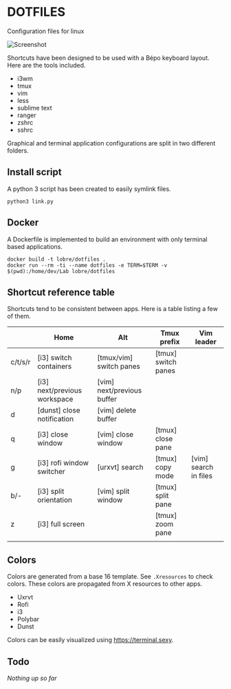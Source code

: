 # DOTFILES

Configuration files for linux

![Screenshot](https://github.com/lobre/dotfiles/raw/master/screenshot.png)

Shortcuts have been designed to be used with a Bépo keyboard layout. Here are the tools included.

 - i3wm
 - tmux
 - vim
 - less
 - sublime text
 - ranger
 - zshrc
 - sshrc

Graphical and terminal application configurations are split in two different folders.

## Install script

A python 3 script has been created to easily symlink files.

    python3 link.py

## Docker

A Dockerfile is implemented to build an environment with only terminal based applications.

    docker build -t lobre/dotfiles .
    docker run --rm -ti --name dotfiles -e TERM=$TERM -v $(pwd):/home/dev/Lab lobre/dotfiles


## Shortcut reference table

Shortcuts tend to be consistent between apps. Here is a table listing a few of them.

|                            | Home                            | Alt                            | Tmux prefix                    | Vim leader                      |
| -------------------------- | ------------------------------- | ------------------------------ | ------------------------------ | ------------------------------- |
| c/t/s/r                    | [i3] switch containers          | [tmux/vim] switch panes        | [tmux] switch panes            |                                 |
| n/p                        | [i3] next/previous workspace    | [vim] next/previous buffer     |                                |                                 |
| d                          | [dunst] close notification      | [vim] delete buffer            |                                |                                 |
| q                          | [i3] close window               | [vim] close window             | [tmux] close pane              |                                 |
| g                          | [i3] rofi window switcher       | [urxvt] search                 | [tmux] copy mode               | [vim] search in files           |
| b/-                        | [i3] split orientation          | [vim] split window             | [tmux] split pane              |                                 |
| z                          | [i3] full screen                |                                | [tmux] zoom pane               |                                 |
|                            |                                 |                                |                                |                                 |

## Colors

Colors are generated from a base 16 template. See `.Xresources` to check colors. These colors are propagated from X resources to other apps.

 - Uxrvt
 - Rofi
 - i3
 - Polybar
 - Dunst

Colors can be easily visualized using https://terminal.sexy.

## Todo

*Nothing up so far*
